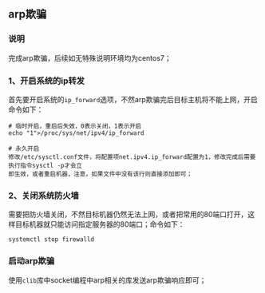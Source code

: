 ## arp欺骗
### 说明
完成arp欺骗，后续如无特殊说明环境均为centos7；
### 1、开启系统的ip转发
首先要开启系统的`ip_forward`选项，不然arp欺骗完后目标主机将不能上网，开启命令如下：
```
# 临时开启，重启后失效，0表示关闭，1表示开启
echo "1">/proc/sys/net/ipv4/ip_forward

# 永久开启
修改/etc/sysctl.conf文件，将配置项net.ipv4.ip_forward配置为1，修改完成后需要执行指令sysctl -p才会立
即生效，或者重启机器，注意，如果文件中没有该行则直接添加即可；
```

### 2、关闭系统防火墙
需要把防火墙关闭，不然目标机器仍然无法上网，或者把常用的80端口打开，这样目标机器就只能访问指定服务器的80端口；命令如下：
```
systemctl stop firewalld
```

### 启动arp欺骗
使用`clib`库中socket编程中arp相关的库发送arp欺骗响应即可； 